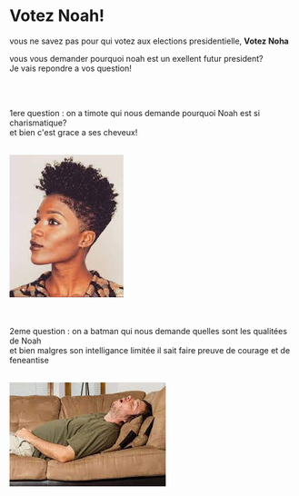 <body>
	<div class=pr>
		<div class=fond>
				<h1>Votez Noah!</h1>
		</div>
		<div class=pr> 
			<p class=p1> vous ne savez pas pour qui votez aux elections presidentielle, <strong>Votez Noha</strong> </p>
			<p class=p2> vous vous demander pourquoi noah est un exellent futur president?<br> Je vais repondre a vos question!</p>
			<br><br><p>1ere question : on a timote qui nous demande pourquoi Noah est si charismatique?<br> et bien c'est grace a ses cheveux!</p> 
			<div class='img1'>
				<br> <img src='taper.jpg' class='img1'>
			</div>
			<br><br><p>2eme question : on a batman qui nous demande quelles sont les qualitées de Noah<br> et bien malgres son intelligance limitée il sait faire preuve de courage et de feneantise</p>
			<div class=fond> 
				<br> <img src='feneantise.jpg' class='img1'> <br>
			</div>
		</div>
</body>
</html>
